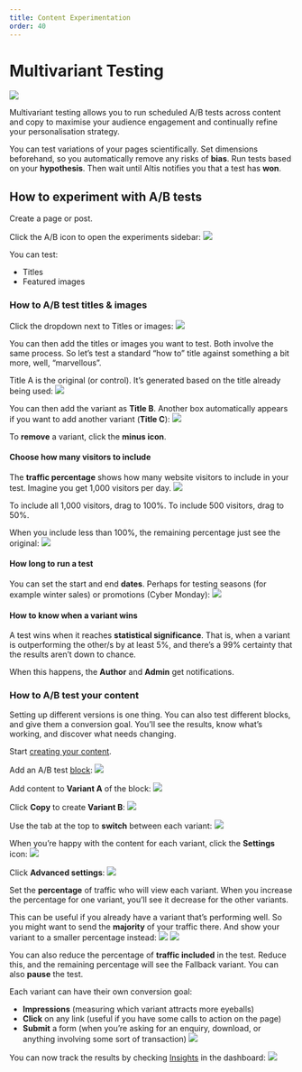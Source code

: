 ```yaml
---
title: Content Experimentation
order: 40
---
```


# Multivariant Testing

![](../assets/altis-header-12.png)

Multivariant testing allows you to run scheduled A/B tests across content and copy to maximise your audience engagement and continually refine your personalisation strategy.

You can test variations of your pages scientifically. Set dimensions beforehand, so you automatically remove any risks of **bias**. Run tests based on your **hypothesis**. Then wait until Altis notifies you that a test has **won**. 

## How to experiment with A/B tests

Create a page or post.

Click the A/B icon to open the experiments sidebar:
![](../assets/multivariant-testing-image12.png)

You can test:

- Titles
- Featured images

### How to A/B test titles & images

Click the dropdown next to Titles or images:
![](../assets/multivariant-testing-image14.png)

You can then add the titles or images you want to test. Both involve the same process. So let’s test a standard “how to” title against something a bit more, well, “marvellous”. 

Title A is the original (or control). It’s generated based on the title already being used:
![](../assets/multivariant-testing-image10.png)

You can then add the variant as **Title B**. Another box automatically appears if you want to add another variant (**Title C**):
![](../assets/multivariant-testing-image7.png)

To **remove** a variant, click the **minus icon**.

#### Choose how many visitors to include

The **traffic percentage** shows how many website visitors to include in your test. Imagine you get 1,000 visitors per day.
![](../assets/multivariant-testing-image2.png)

To include all 1,000 visitors, drag to 100%. To include 500 visitors, drag to 50%. 

When you include less than 100%, the remaining percentage just see the original:
![](../assets/multivariant-testing-image10.png)

#### How long to run a test

You can set the start and end **dates**. Perhaps for testing seasons (for example winter sales) or promotions (Cyber Monday):
![](../assets/multivariant-testing-image4.png)

#### How to know when a variant wins

A test wins when it reaches **statistical significance**. That is, when a variant is outperforming the other/s by at least 5%, and there’s a 99% certainty that the results aren’t down to chance.

When this happens, the **Author** and **Admin** get notifications. 

### How to A/B test your content

Setting up different versions is one thing. You can also test different blocks, and give them a conversion goal. You’ll see the results, know what’s working, and discover what needs changing. 

Start [creating your content](../content-and-content-blocks/README.md).

Add an A/B test [block](../content-and-content-blocks/creating-content-with-blocks.md):
![](../assets/multivariant-testing-image16.png)

Add content to **Variant A** of the block:
![](../assets/multivariant-testing-image3.png)

Click **Copy** to create **Variant B**:
![](../assets/multivariant-testing-image1.png)

Use the tab at the top to **switch** between each variant:
![](../assets/multivariant-testing-image5.png)

When you’re happy with the content for each variant, click the **Settings** icon:
![](../assets/multivariant-testing-image9.png)

Click **Advanced settings**:
![](../assets/multivariant-testing-image13.png)

Set the **percentage** of traffic who will view each variant. When you increase the percentage for one variant, you’ll see it decrease for the other variants. 

This can be useful if you already have a variant that’s performing well. So you might want to send the **majority** of your traffic there. And show your variant to a smaller percentage instead:
![](../assets/multivariant-testing-image15.png)
![](../assets/multivariant-testing-image6.png)

You can also reduce the percentage of **traffic included** in the test. Reduce this, and the remaining percentage will see the Fallback variant. You can also **pause** the test. 

Each variant can have their own conversion goal:

- **Impressions** (measuring which variant attracts more eyeballs)
- **Click** on any link (useful if you have some calls to action on the page)
- **Submit** a form (when you’re asking for an enquiry, download, or anything involving some sort of transaction)
![](../assets/multivariant-testing-image8.png)

You can now track the results by checking [Insights](insights.md) in the dashboard:
![](../assets/multivariant-testing-image11.png)
